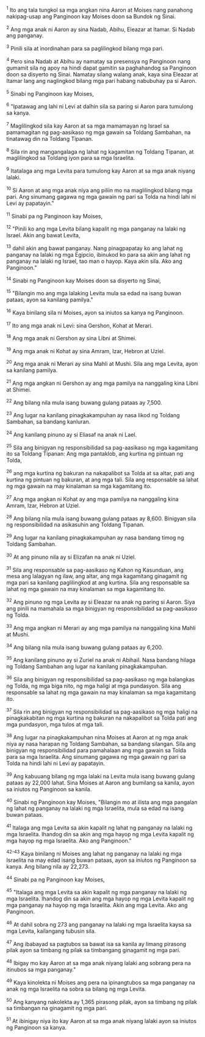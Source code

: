 <sup>1</sup>
Ito ang tala tungkol sa mga angkan nina Aaron at Moises nang panahong nakipag-usap ang Panginoon kay Moises doon sa Bundok ng Sinai. 

<sup>2</sup>
Ang mga anak ni Aaron ay sina Nadab, Abihu, Eleazar at Itamar. Si Nadab ang panganay. 

<sup>3</sup>
Pinili sila at inordinahan para sa paglilingkod bilang mga pari. 

<sup>4</sup>
Pero sina Nadab at Abihu ay namatay sa presensya ng Panginoon nang gumamit sila ng apoy na hindi dapat gamitin sa paghahandog sa Panginoon doon sa disyerto ng Sinai. Namatay silang walang anak, kaya sina Eleazar at Itamar lang ang naglingkod bilang mga pari habang nabubuhay pa si Aaron. 

<sup>5</sup>
Sinabi ng Panginoon kay Moises, 

<sup>6</sup>
"Ipatawag ang lahi ni Levi at dalhin sila sa paring si Aaron para tumulong sa kanya. 

<sup>7</sup>
Maglilingkod sila kay Aaron at sa mga mamamayan ng Israel sa pamamagitan ng pag-aasikaso ng mga gawain sa Toldang Sambahan, na tinatawag din na Toldang Tipanan. 

<sup>8</sup>
Sila rin ang mangangalaga ng lahat ng kagamitan ng Toldang Tipanan, at maglilingkod sa Toldang iyon para sa mga Israelita. 

<sup>9</sup>
Itatalaga ang mga Levita para tumulong kay Aaron at sa mga anak niyang lalaki. 

<sup>10</sup>
Si Aaron at ang mga anak niya ang piliin mo na maglilingkod bilang mga pari. Ang sinumang gagawa ng mga gawain ng pari sa Tolda na hindi lahi ni Levi ay papatayin." 

<sup>11</sup>
Sinabi pa ng Panginoon kay Moises, 

<sup>12</sup>
"Pinili ko ang mga Levita bilang kapalit ng mga panganay na lalaki ng Israel. Akin ang bawat Levita, 

<sup>13</sup>
dahil akin ang bawat panganay. Nang pinagpapatay ko ang lahat ng panganay na lalaki ng mga Egipcio, ibinukod ko para sa akin ang lahat ng panganay na lalaki ng Israel, tao man o hayop. Kaya akin sila. Ako ang Panginoon." 

<sup>14</sup>
Sinabi ng Panginoon kay Moises doon sa disyerto ng Sinai, 

<sup>15</sup>
"Bilangin mo ang mga lalaking Levita mula sa edad na isang buwan pataas, ayon sa kanilang pamilya." 

<sup>16</sup>
Kaya binilang sila ni Moises, ayon sa iniutos sa kanya ng Panginoon. 

<sup>17</sup>
Ito ang mga anak ni Levi: sina Gershon, Kohat at Merari. 

<sup>18</sup>
Ang mga anak ni Gershon ay sina Libni at Shimei. 

<sup>19</sup>
Ang mga anak ni Kohat ay sina Amram, Izar, Hebron at Uziel. 

<sup>20</sup>
Ang mga anak ni Merari ay sina Mahli at Mushi. Sila ang mga Levita, ayon sa kanilang pamilya. 

<sup>21</sup>
Ang mga angkan ni Gershon ay ang mga pamilya na nanggaling kina Libni at Shimei. 

<sup>22</sup>
Ang bilang nila mula isang buwang gulang pataas ay 7,500. 

<sup>23</sup>
Ang lugar na kanilang pinagkakampuhan ay nasa likod ng Toldang Sambahan, sa bandang kanluran. 

<sup>24</sup>
Ang kanilang pinuno ay si Eliasaf na anak ni Lael. 

<sup>25</sup>
Sila ang binigyan ng responsibilidad sa pag-aasikaso ng mga kagamitang ito sa Toldang Tipanan: Ang mga pantaklob, ang kurtina ng pintuan ng Tolda, 

<sup>26</sup>
ang mga kurtina ng bakuran na nakapalibot sa Tolda at sa altar, pati ang kurtina ng pintuan ng bakuran, at ang mga tali. Sila ang responsable sa lahat ng mga gawain na may kinalaman sa mga kagamitang ito. 

<sup>27</sup>
Ang mga angkan ni Kohat ay ang mga pamilya na nanggaling kina Amram, Izar, Hebron at Uziel. 

<sup>28</sup>
Ang bilang nila mula isang buwang gulang pataas ay 8,600. Binigyan sila ng responsibilidad na asikasuhin ang Toldang Tipanan. 

<sup>29</sup>
Ang lugar na kanilang pinagkakampuhan ay nasa bandang timog ng Toldang Sambahan. 

<sup>30</sup>
At ang pinuno nila ay si Elizafan na anak ni Uziel. 

<sup>31</sup>
Sila ang responsable sa pag-aasikaso ng Kahon ng Kasunduan, ang mesa ang lalagyan ng ilaw, ang altar, ang mga kagamitang ginagamit ng mga pari sa kanilang paglilingkod at ang kurtina. Sila ang responsable sa lahat ng mga gawain na may kinalaman sa mga kagamitang ito. 

<sup>32</sup>
Ang pinuno ng mga Levita ay si Eleazar na anak ng paring si Aaron. Siya ang pinili na mamahala sa mga binigyan ng responsibilidad sa pag-aasikaso ng Tolda. 

<sup>33</sup>
Ang mga angkan ni Merari ay ang mga pamilya na nanggaling kina Mahli at Mushi. 

<sup>34</sup>
Ang bilang nila mula isang buwang gulang pataas ay 6,200. 

<sup>35</sup>
Ang kanilang pinuno ay si Zuriel na anak ni Abihail. Nasa bandang hilaga ng Toldang Sambahan ang lugar na kanilang pinagkakampuhan. 

<sup>36</sup>
Sila ang binigyan ng responsibilidad sa pag-aasikaso ng mga balangkas ng Tolda, ng mga biga nito, ng mga haligi at mga pundasyon. Sila ang responsable sa lahat ng mga gawain na may kinalaman sa mga kagamitang ito. 

<sup>37</sup>
Sila rin ang binigyan ng responsibilidad sa pag-aasikaso ng mga haligi na pinagkakabitan ng mga kurtina ng bakuran na nakapalibot sa Tolda pati ang mga pundasyon, mga tulos at mga tali. 

<sup>38</sup>
Ang lugar na pinagkakampuhan nina Moises at Aaron at ng mga anak niya ay nasa harapan ng Toldang Sambahan, sa bandang silangan. Sila ang binigyan ng responsibilidad para pamahalaan ang mga gawain sa Tolda para sa mga Israelita. Ang sinumang gagawa ng mga gawain ng pari sa Tolda na hindi lahi ni Levi ay papatayin. 

<sup>39</sup>
Ang kabuuang bilang ng mga lalaki na Levita mula isang buwang gulang pataas ay 22,000 lahat. Sina Moises at Aaron ang bumilang sa kanila, ayon sa iniutos ng Panginoon sa kanila. 

<sup>40</sup>
Sinabi ng Panginoon kay Moises, "Bilangin mo at ilista ang mga pangalan ng lahat ng panganay na lalaki ng mga Israelita, mula sa edad na isang buwan pataas. 

<sup>41</sup>
Italaga ang mga Levita sa akin kapalit ng lahat ng panganay na lalaki ng mga Israelita. Ihandog din sa akin ang mga hayop ng mga Levita kapalit ng mga hayop ng mga Israelita. Ako ang Panginoon."

<sup>42-43</sup>
Kaya binilang ni Moises ang lahat ng panganay na lalaki ng mga Israelita na may edad isang buwan pataas, ayon sa iniutos ng Panginoon sa kanya. Ang bilang nila ay 22,273. 

<sup>44</sup>
Sinabi pa ng Panginoon kay Moises, 

<sup>45</sup>
"Italaga ang mga Levita sa akin kapalit ng mga panganay na lalaki ng mga Israelita. Ihandog din sa akin ang mga hayop ng mga Levita kapalit ng mga panganay na hayop ng mga Israelita. Akin ang mga Levita. Ako ang Panginoon. 

<sup>46</sup>
At dahil sobra ng 273 ang panganay na lalaki ng mga Israelita kaysa sa mga Levita, kailangang tubusin sila. 

<sup>47</sup>
Ang ibabayad sa pagtubos sa bawat isa sa kanila ay limang pirasong pilak ayon sa timbang ng pilak sa timbangang ginagamit ng mga pari. 

<sup>48</sup>
Ibigay mo kay Aaron at sa mga anak niyang lalaki ang sobrang pera na itinubos sa mga panganay." 

<sup>49</sup>
Kaya kinolekta ni Moises ang pera na ipinangtubos sa mga panganay na anak ng mga Israelita na sobra sa bilang ng mga Levita. 

<sup>50</sup>
Ang kanyang nakolekta ay 1,365 pirasong pilak, ayon sa timbang ng pilak sa timbangan na ginagamit ng mga pari. 

<sup>51</sup>
At ibinigay niya ito kay Aaron at sa mga anak niyang lalaki ayon sa iniutos ng Panginoon sa kanya.